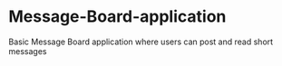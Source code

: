 # Message-Board-application
Basic Message Board application where users can post and read short messages
